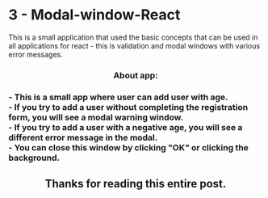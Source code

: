# 3 - Modal-window-React

This is a small application that used the basic concepts that can be used in all applications for react - this is validation and modal windows with various error messages.
 
<h3 align="center">About app:<h3>
 
<div>- This is a small app where user can add user with age.</div>
<div>- If you try to add a user without completing the registration form, you will see a modal warning window.</div>
<div>- If you try to add a user with a negative age, you will see a different error message in the modal.</div>
<div>- You can close this window by clicking "OK" or clicking the background.</div>

<h2 align="center">Thanks for reading this entire post.<h2>
